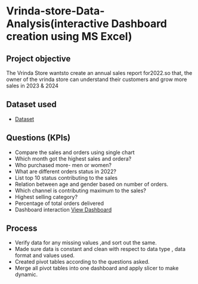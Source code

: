 # Vrinda-store-Data-Analysis(interactive Dashboard creation using MS Excel)
## Project objective
The Vrinda Store wantsto create an annual sales report for2022.so that, the owner of the vrinda store can understand their customers and grow more sales in 2023 & 2024
##  Dataset used 
- <a href="https://github.com/areejrohyiem/Excel-Dashboard-Data-Analysis/blob/main/Vrinda%20Store%20Data%20Analysis%20(1).xlsx">Dataset </a>
## Questions (KPIs)
- Compare the sales and orders using single chart
- Which month got the highest sales and ordera?
- Who purchased more- men or women?
- What are different orders status in 2022?
- List top 10 status contributing to the sales
- Relation between age and gender based on number of orders.
- Which channel is contributing maximum to the sales?
- Highest selling category?
- Percentage of total orders delivered
- Dashboard interaction <a href = "https://github.com/areejrohyiem/Excel-Dashboard-Data-Analysis/blob/main/verinda%20image.png"> View Dashboard </a>

## Process
- Verify data for any missing values ,and sort out the same.
- Made sure data is constant and clean with respect to data type , data format and values used.
- Created pivot tables according to the questions asked.
- Merge all pivot tables into one dashboard and apply slicer to make dynamic.
